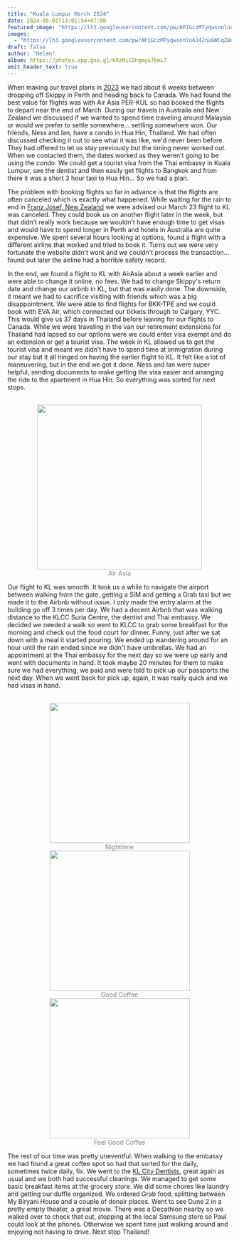 ```yaml
---
title: "Kuala Lumpur March 2024"
date: 2024-08-01T13:01:54+07:00
featured_image: "https://lh3.googleusercontent.com/pw/AP1GczMTyqwsnnluoJ42nuGWCqZ8qw3BJIPW_9KQd6YpirXBR9Yvx8M03oHa_n9A8IvHZ_TQiXOV9vP82VLRihbLm10fM375OFaaAJPw5e_zZbXoxaya0tumosc2KWg_xAuWIaRDoZ0f5Kg40lb84wO1WqH30Q=w1196-h897-s-no?authuser=0"
images:
  - "https://lh3.googleusercontent.com/pw/AP1GczMTyqwsnnluoJ42nuGWCqZ8qw3BJIPW_9KQd6YpirXBR9Yvx8M03oHa_n9A8IvHZ_TQiXOV9vP82VLRihbLm10fM375OFaaAJPw5e_zZbXoxaya0tumosc2KWg_xAuWIaRDoZ0f5Kg40lb84wO1WqH30Q=w1196-h897-s-no?authuser=0"
draft: false
author: "Helen"
album: https://photos.app.goo.gl/KRzNiCDhgmga76mL7
omit_header_text: true
---
```


When making our travel plans in [2023](/travels/decision-2023/) we had about 6 weeks between dropping off Skippy in Perth and heading back to Canada. We had found the best value for flights was with Air Asia PER-KUL so had booked the flights to depart near the end of March. During our travels in Australia and New Zealand we discussed if we wanted to spend time traveling around Malaysia or would we prefer to settle somewhere… settling somewhere won. Our friends, Ness and Ian, have a condo in Hua Hin, Thailand. We had often discussed checking it out to see what it was like, we'd never been before.  They had offered to let us stay previously but the timing never worked out. When we contacted them, the dates worked as they weren’t going to be using the condo.  We could get a tourist visa from the Thai embassy in Kuala Lumpur, see the dentist and then easily get flights to Bangkok and from there it was a short 3 hour taxi to Hua Hin…  So we had a plan. 

The problem with booking flights so far in advance is that the flights are often canceled which is exactly what happened. While waiting for the rain to end in [Franz Josef, New Zealand](/travels/new-zealand-south-island-2024/) we were advised our March 23 flight to KL was canceled. They could book us on another flight later in the week, but that didn’t really work because we wouldn’t have enough time to get visas and would have to spend longer in Perth and hotels in Australia are quite expensive. We spent several hours looking at options, found a flight with a different airline that worked and tried to book it. Turns out we were very fortunate the website didn’t work and we couldn’t process the transaction… found out later the airline had a horrible safety record.  

In the end, we found a flight to KL with AirAsia about a week earlier and were able to change it online, no fees. We had to change Skippy's return date and change our airbnb in KL, but that was easily done.  The downside, it meant we had to sacrifice visiting with friends which was a big disappointment. We were able to find flights for BKK-TPE and we could book with EVA Air, which connected our tickets through to Calgary, YYC. This would give us 37 days in Thailand before leaving for our flights to Canada. While we were traveling in the van our retirement extensions for Thailand had lapsed so our options were we could enter visa exempt and do an extension or get a tourist visa. The week in KL allowed us to get the tourist visa and meant we didn’t have to spend time at immigration during our stay but it all hinged on having the earlier flight to KL. It felt like a lot of maneuvering, but in the end we got it done. Ness and Ian were super helpful, sending documents to make getting the visa easier and arranging the ride to the apartment in Hua Hin. So everything was sorted for next stops. 

</br>
<div style="text-align: center">
  <a style="display:inline-block;text-decoration:none;color: grey;" href="https://photos.google.com/share/AF1QipMwZbdCTdQak-_5hUIjxpQzFzxYWyPX0ABBzN3NxTNjWaFbu6HXalZ9QkZJE2A3kA/photo/AF1QipMmQjTrUEXqFb4g0zzeu942h2781sPX1mEmdbfQ?key=cnBPYXNJd0s4SkdScDJxZUxubWUydEhwSG8yeEhn" target="_blank"><img loading="lazy" src="https://lh3.googleusercontent.com/pw/AP1GczNxSBFPkKnEFuHTgiBaEyCiVvOoH-fgqhmQqTyUK4ZZlHvn6zD8mbYjlGOpxLlTaOJDB2xkBnQbSb8B7Rkv449__USpMP7jontVZMbOVriqOx7lZfPo7g1nMJM4DC2zR65WOXJZAS7YrMAkkMcAI9P2cQ=w1195-h896-s-no?authuser=0" width="370" /><div>Air Asia</div></a>
 </div>

Our flight to KL was smooth. It took us a while to navigate the airport between walking from the gate, getting a SIM and getting a Grab taxi but we made it to the Airbnb without issue. I only made the entry alarm at the building go off 3 times per day. We had a decent Airbnb that was walking distance to the KLCC Suria Centre, the dentist and Thai embassy. We decided we needed a walk so went to KLCC to grab some breakfast for the morning and check out the food court for dinner. Funny, just after we sat down with a meal it started pouring. We ended up wandering around for an hour until the rain ended since we didn't have umbrellas. We had an appointment at the Thai embassy for the next day so we were up early and went with documents in hand.  It took maybe 20 minutes for them to make sure we had everything, we paid and were told to pick up our passports the next day. When we went back for pick up, again, it was really quick and we had visas in hand. 

</br>
<div style="text-align: center">
  <a style="display:inline-block;text-decoration:none;color: grey;" href="https://photos.google.com/share/AF1QipMwZbdCTdQak-_5hUIjxpQzFzxYWyPX0ABBzN3NxTNjWaFbu6HXalZ9QkZJE2A3kA/photo/AF1QipO-IBBrMcQGibONSzINNj2AoaURsbU52cnzhZ1h?key=cnBPYXNJd0s4SkdScDJxZUxubWUydEhwSG8yeEhn" target="_blank"><img loading="lazy" src="https://lh3.googleusercontent.com/pw/AP1GczMTyqwsnnluoJ42nuGWCqZ8qw3BJIPW_9KQd6YpirXBR9Yvx8M03oHa_n9A8IvHZ_TQiXOV9vP82VLRihbLm10fM375OFaaAJPw5e_zZbXoxaya0tumosc2KWg_xAuWIaRDoZ0f5Kg40lb84wO1WqH30Q=w1195-h896-s-no?authuser=0" width="315" /><div>Nighttime</div></a>
  <a style="display:inline-block;text-decoration:none;color: grey;" href="https://photos.google.com/share/AF1QipMwZbdCTdQak-_5hUIjxpQzFzxYWyPX0ABBzN3NxTNjWaFbu6HXalZ9QkZJE2A3kA/photo/AF1QipO_7R2EmzPWiuus7AF2JdyFX86a7Ntk1tBALZkL?key=cnBPYXNJd0s4SkdScDJxZUxubWUydEhwSG8yeEhn" target="_blank"><img loading="lazy" src="https://lh3.googleusercontent.com/pw/AP1GczMx8jDFKjtNxp8SOtuhX9q-8YssqOikIwilb1C3TQSALEO3awDaW45EhiCdO-IsN4KhvYh3wHP1ypzcKplVifxS3os6YIg-vpwSlbOqUUEu0S2I0yDTSvo_3Q_QRc5bWMAonJlvT6Svb-3_zLgmnWywWQ=w1195-h896-s-no?authuser=0" width="315" /><div>Good Coffee</div></a>
  <a style="display:inline-block;text-decoration:none;color: grey;" href="https://photos.google.com/share/AF1QipMwZbdCTdQak-_5hUIjxpQzFzxYWyPX0ABBzN3NxTNjWaFbu6HXalZ9QkZJE2A3kA/photo/AF1QipOAMx5mCPRtzf0fxEZymdmAuKzzpW8LiB3pyXE1?key=cnBPYXNJd0s4SkdScDJxZUxubWUydEhwSG8yeEhn" target="_blank"><img loading="lazy" src="https://lh3.googleusercontent.com/pw/AP1GczNZaLH7pf0W-sDJca43H1r7zu4tLXYyYQnvVhnF6li81k0FHaJrfgiHTW9EoGqI7F36hwAzoADkgjrFilV8wzCmGGFa5BA7mKmifcqz4Bq1hMRDxYJKi-KXPNEL1GLSZdOL4UpD7XxnkfGfj2iZ-GSi8g=w1195-h896-s-no?authuser=0" width="315" /><div>Feel Good Coffee</div></a>
</div>

The rest of our time was pretty uneventful. When walking to the embassy we had found a great coffee spot so had that sorted for the daily, sometimes twice daily, fix. We went to the [KL City Dentists](https://www.klcitydentists.com/), great again as usual and we both had successful cleanings. We managed to get some basic breakfast items at the grocery store. We did some chores like laundry and getting our duffle organized. We ordered Grab food, splitting between My Biryani House and a couple of donair places. Went to see Dune 2 in a pretty empty theater, a great movie. There was a Decathlon nearby so we walked over to check that out, stopping at the local Samsung store so Paul could look at the phones. Otherwise we spent time just walking around and enjoying not having to drive.  Next stop Thailand!
